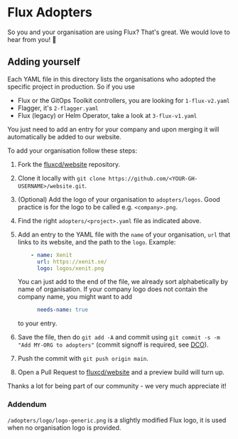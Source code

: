 # Flux Adopters

So you and your organisation are using Flux? That's great. We would love to hear from you! 💖

## Adding yourself

Each YAML file in this directory lists the organisations who adopted the specific project in production. So if you use

- Flux or the GitOps Toolkit controllers, you are looking for `1-flux-v2.yaml`
- Flagger, it's `2-flagger.yaml`
- Flux (legacy) or Helm Operator, take a look at `3-flux-v1.yaml`

You just need to add an entry for your company and upon merging it will automatically be added to our website.

To add your organisation follow these steps:

1. Fork the [fluxcd/website](https://github.com/fluxcd/website) repository.
1. Clone it locally with `git clone https://github.com/<YOUR-GH-USERNAME>/website.git`.
1. (Optional) Add the logo of your organisation to `adopters/logos`. Good practice is for the logo to be called e.g. `<company>.png`.
1. Find the right `adopters/<project>.yaml` file as indicated above.
1. Add an entry to the YAML file with the `name` of your organisation, `url` that links to its website, and the path to the `logo`. Example:

   ```yaml
       - name: Xenit
         url: https://xenit.se/
         logo: logos/xenit.png
   ```

   You can just add to the end of the file, we already sort alphabetically by name of organisation.
   If your company logo does not contain the company name, you might want to add

   ```yaml
         needs-name: true
   ```

   to your entry.
1. Save the file, then do `git add -A` and commit using `git commit -s -m "Add MY-ORG to adopters"` (commit signoff is required, see [DCO](https://fluxcd.io/contributing/#certificate-of-origin)).
1. Push the commit with `git push origin main`.
1. Open a Pull Request to [fluxcd/website](https://github.com/fluxcd/website) and a preview build will turn up.

Thanks a lot for being part of our community - we very much appreciate it!

### Addendum

`/adopters/logo/logo-generic.png` is a slightly modified Flux logo, it is used when no organisation logo is provided.
